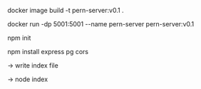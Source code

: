  docker image build -t pern-server:v0.1 .
 
 docker run -dp 5001:5001 --name pern-server  pern-server:v0.1


npm init

npm install express pg cors

-> write index file

-> node index